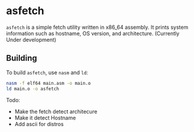 # asfetch

`asfetch` is a simple fetch utility written in x86_64 assembly. It prints system information such as hostname, OS version, and architecture. (Currently Under development)

## Building

To build `asfetch`, use `nasm` and `ld`:

```bash
nasm -f elf64 main.asm -o main.o
ld main.o -o asfetch
```

Todo:

- Make the fetch detect architecure
- Make it detect Hostname
- Add ascii for distros
